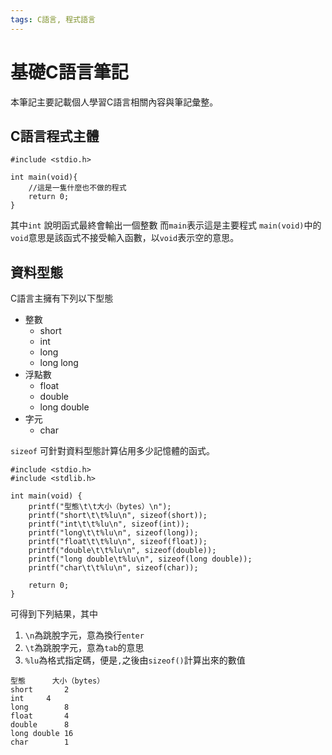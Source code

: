 ```yaml
---
tags: C語言, 程式語言
---
```


# 基礎C語言筆記
本筆記主要記載個人學習C語言相關內容與筆記彙整。

## C語言程式主體
```c=
#include <stdio.h>

int main(void){
    //這是一隻什麼也不做的程式
    return 0;
}
```

其中`int` 說明函式最終會輸出一個整數
而`main`表示這是主要程式
`main(void)`中的`void`意思是該函式不接受輸入函數，以`void`表示空的意思。

## 資料型態
C語言主擁有下列以下型態

- 整數
    - short
    - int
    - long
    - long long
- 浮點數
    - float
    - double
    - long double
- 字元
    - char

`sizeof` 可針對資料型態計算佔用多少記憶體的函式。

```c=
#include <stdio.h>
#include <stdlib.h>

int main(void) {
    printf("型態\t\t大小（bytes）\n");
    printf("short\t\t%lu\n", sizeof(short));
    printf("int\t\t%lu\n", sizeof(int));
    printf("long\t\t%lu\n", sizeof(long));
    printf("float\t\t%lu\n", sizeof(float));
    printf("double\t\t%lu\n", sizeof(double));
    printf("long double\t%lu\n", sizeof(long double));
    printf("char\t\t%lu\n", sizeof(char));

    return 0;
}
```

可得到下列結果，其中 
1. `\n`為跳脫字元，意為換行`enter`
2. `\t`為跳脫字元，意為`tab`的意思
3. `%lu`為格式指定碼，便是`,`之後由`sizeof()`計算出來的數值

```c=
型態		大小（bytes）
short		2
int		4
long		8
float		4
double		8
long double	16
char		1
```
